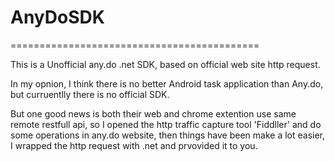 # AnyDoSDK
===========================================

This is a Unofficial any.do .net SDK, based on official web site http request.

In my opnion, I think there is no better Android task application than Any.do, but curruentlly there is no official SDK.

But one good news is both their web and chrome extention use same remote restfull api, so I opened the http traffic capture tool 'Fiddller' and do some operations in any.do website, then things have been make a lot easier, I wrapped the http request with .net and prvovided it to you.
